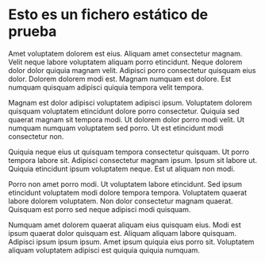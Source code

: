# Esto es un fichero estático de prueba

Amet voluptatem dolorem est eius. Aliquam amet consectetur magnam. Velit neque labore voluptatem aliquam porro etincidunt. Neque dolorem dolor dolor quiquia magnam velit. Adipisci porro consectetur quisquam eius dolor. Dolorem dolorem modi est. Magnam numquam est dolore. Est numquam quisquam adipisci quiquia tempora velit tempora.

Magnam est dolor adipisci voluptatem adipisci ipsum. Voluptatem dolorem quisquam voluptatem etincidunt dolore porro consectetur. Quiquia sed quaerat magnam sit tempora modi. Ut dolorem dolor porro modi velit. Ut numquam numquam voluptatem sed porro. Ut est etincidunt modi consectetur non.

Quiquia neque eius ut quisquam tempora consectetur quisquam. Ut porro tempora labore sit. Adipisci consectetur magnam ipsum. Ipsum sit labore ut. Quiquia etincidunt ipsum voluptatem neque. Est ut aliquam non modi.

Porro non amet porro modi. Ut voluptatem labore etincidunt. Sed ipsum etincidunt voluptatem modi dolore tempora tempora. Voluptatem quaerat labore dolorem voluptatem. Non dolor consectetur magnam quaerat. Quisquam est porro sed neque adipisci modi quisquam.

Numquam amet dolorem quaerat aliquam eius quisquam eius. Modi est ipsum quaerat dolor quisquam est. Aliquam aliquam labore quisquam. Adipisci ipsum ipsum ipsum. Amet ipsum quiquia eius porro sit. Voluptatem aliquam voluptatem adipisci est quiquia quiquia numquam.
